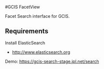 #GCIS FacetView

Facet Search interface for GCIS.

## Requirements

Install ElasticSearch
* http://www.elasticsearch.org

Demo:
https://gcis-search-stage.jpl.net/search
